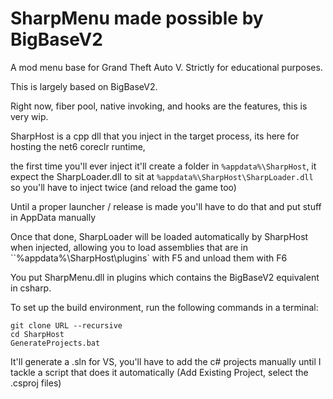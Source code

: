 # SharpMenu made possible by BigBaseV2
A mod menu base for Grand Theft Auto V.
Strictly for educational purposes.

This is largely based on BigBaseV2.

Right now, fiber pool, native invoking, and hooks are the features, this is very wip.

SharpHost is a cpp dll that you inject in the target process, its here for hosting the net6 coreclr runtime,

the first time you'll ever inject it'll create a folder in `%appdata%\SharpHost`, it expect the SharpLoader.dll to sit at `%appdata%\SharpHost\SharpLoader.dll` so you'll have to inject twice (and reload the game too)

Until a proper launcher / release is made you'll have to do that and put stuff in AppData manually

Once that done, SharpLoader will be loaded automatically by SharpHost when injected, allowing you to load assemblies that are in ``%appdata%\SharpHost\plugins` with F5 and unload them with F6

You put SharpMenu.dll in plugins which contains the BigBaseV2 equivalent in csharp.

To set up the build environment, run the following commands in a terminal:
```dos
git clone URL --recursive
cd SharpHost
GenerateProjects.bat
```
It'll generate a .sln for VS, you'll have to add the c# projects manually until I tackle a script that does it automatically (Add Existing Project, select the .csproj files)


